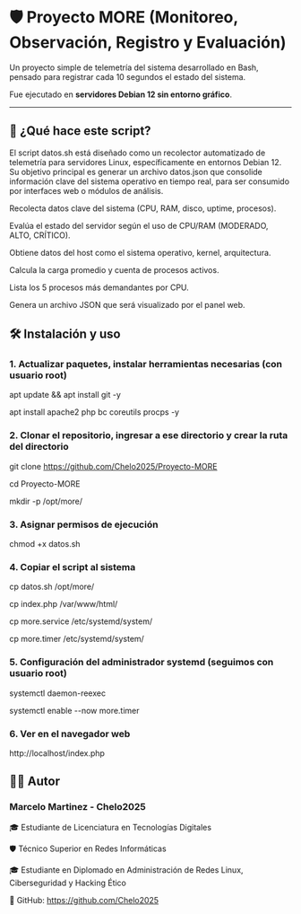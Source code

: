 # 🛡️ Proyecto MORE (Monitoreo, Observación, Registro y Evaluación)

Un proyecto simple de telemetría del sistema desarrollado en Bash, pensado para registrar cada 10 segundos el estado del sistema.

Fue ejecutado en **servidores Debian 12 sin entorno gráfico**.

---

## 🚀 ¿Qué hace este script?

El script datos.sh está diseñado como un recolector automatizado de telemetría para servidores Linux, específicamente en entornos Debian 12. Su objetivo principal es generar un archivo datos.json que consolide información clave del sistema operativo en tiempo real, para ser consumido por interfaces web o módulos de análisis.

Recolecta datos clave del sistema (CPU, RAM, disco, uptime, procesos).

Evalúa el estado del servidor según el uso de CPU/RAM (MODERADO, ALTO, CRÍTICO).

Obtiene datos del host como el sistema operativo, kernel, arquitectura.

Calcula la carga promedio y cuenta de procesos activos.

Lista los 5 procesos más demandantes por CPU.

Genera un archivo JSON que será visualizado por el panel web.

## 🛠️ Instalación y uso

### 1. Actualizar paquetes, instalar herramientas necesarias (con usuario root)
apt update && apt install git -y

apt install apache2 php bc coreutils procps -y

### 2. Clonar el repositorio, ingresar a ese directorio y crear la ruta del directorio

git clone https://github.com/Chelo2025/Proyecto-MORE

cd Proyecto-MORE

mkdir -p /opt/more/

### 3. Asignar permisos de ejecución

chmod +x datos.sh

### 4. Copiar el script al sistema

cp datos.sh /opt/more/

cp index.php /var/www/html/

cp more.service /etc/systemd/system/

cp more.timer /etc/systemd/system/

### 5. Configuración del administrador systemd (seguimos con usuario root)

systemctl daemon-reexec

systemctl enable --now more.timer


### 6. Ver en el navegador web

http://localhost/index.php


## 👨‍💻 Autor

### Marcelo Martinez - Chelo2025

🎓 Estudiante de Licenciatura en Tecnologías Digitales

🛡️ Técnico Superior en Redes Informáticas

🎓 Estudiante en Diplomado en Administración de Redes Linux, Ciberseguridad y Hacking Ético

🔗 GitHub: https://github.com/Chelo2025